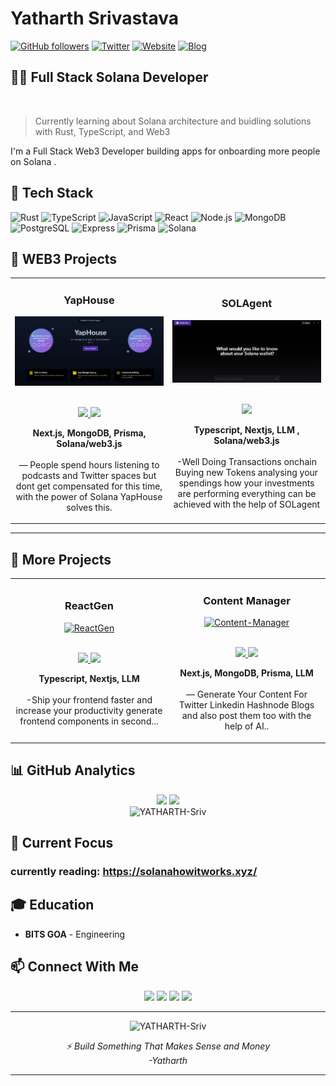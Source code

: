 # Yatharth Srivastava

[![GitHub followers](https://img.shields.io/github/followers/YATHARTH-Sriv?logo=GitHub&style=for-the-badge)](https://github.com/YATHARTH-Sriv)
[![Twitter](https://img.shields.io/badge/Twitter-1DA1F2?style=for-the-badge&logo=twitter&logoColor=white)](https://twitter.com/yatharth_sriv)
[![Website](https://img.shields.io/badge/Portfolio-000000?style=for-the-badge&logo=About.me&logoColor=white)](https://www.yatharth-sriv.me/)
[![Blog](https://img.shields.io/badge/Hashnode-2962FF?style=for-the-badge&logo=hashnode&logoColor=white)](https://yatharthdev.hashnode.dev/)

## 👨‍💻 Full Stack Solana Developer
<br/>

> Currently learning about Solana architecture and buidling solutions with Rust, TypeScript, and Web3

I'm a Full Stack Web3 Developer building apps for onboarding more people on Solana .

## 🔧 Tech Stack


![Rust](https://img.shields.io/badge/Rust-000000?style=for-the-badge&logo=rust&logoColor=white)
![TypeScript](https://img.shields.io/badge/TypeScript-007ACC?style=for-the-badge&logo=typescript&logoColor=white)
![JavaScript](https://img.shields.io/badge/JavaScript-F7DF1E?style=for-the-badge&logo=javascript&logoColor=black)
![React](https://img.shields.io/badge/React-61DAFB?style=for-the-badge&logo=react&logoColor=black)
![Node.js](https://img.shields.io/badge/Node.js-43853D?style=for-the-badge&logo=node.js&logoColor=white)
![MongoDB](https://img.shields.io/badge/MongoDB-4EA94B?style=for-the-badge&logo=mongodb&logoColor=white)
![PostgreSQL](https://img.shields.io/badge/PostgreSQL-316192?style=for-the-badge&logo=postgresql&logoColor=white)
![Express](https://img.shields.io/badge/Express.js-404D59?style=for-the-badge&logo=express)
![Prisma](https://img.shields.io/badge/Prisma-2D3748?style=for-the-badge&logo=prisma&logoColor=white)
![Solana](https://img.shields.io/badge/Solana-9945FF?style=for-the-badge&logo=solana&logoColor=white)


## 🚀 WEB3 Projects

  <table>
    <tr>
      <td width="50%">
      <h3 align="center">YapHouse</h3>
      <div align="center">
        <a href="https://yaphouse.yatharth-sriv.me/" target="_blank">
          <img src="https://raw.githubusercontent.com/YATHARTH-Sriv/project-images/refs/heads/main/Screenshot%202025-04-21%20053855.png" width="100%" alt="YapHouse"/>
        </a>
        <br/>
        <br/>
        <p>
          <a href="https://github.com/YATHARTH-Sriv/yaphouse" target="_blank">
            <img src="https://img.shields.io/badge/Code-GitHub-blue?style=for-the-badge&logo=github"/>
          </a>
          <a href="https://yaphouse.yatharth-sriv.me/" target="_blank">
            <img src="https://img.shields.io/badge/Live-Demo-green?style=for-the-badge&logo=vercel"/>
          </a>
        </p>
        <p>
          <strong>Next.js, MongoDB, Prisma, Solana/web3.js</strong>
          <br/>
          <br/>
          — People spend hours listening to podcasts and Twitter spaces but dont get compensated for this time, with the power of Solana YapHouse solves this.</p>
      </div>
    </td>
      <td width="50%">
        <h3 align="center">SOLAgent</h3>
        <div align="center">
          <a href="https://www.yatharth-sriv.me/" target="_blank">
            <img src="https://raw.githubusercontent.com/YATHARTH-Sriv/project-images/refs/heads/main/Screenshot%202025-04-21%20062713.png" width="100%" alt="SOLagent"/>
          </a>
          <br/>
          <br/>
          <p>
            <a href="https://github.com/YATHARTH-Sriv/solagent" target="_blank">
              <img src="https://img.shields.io/badge/Code-GitHub-blue?style=for-the-badge&logo=github"/>
            </a>
        </p>
        <p><strong>Typescript, Nextjs, LLM , Solana/web3.js</strong>
          <br/>
          <br/>
          -Well Doing Transactions onchain Buying new Tokens analysing your spendings how your investments are performing everything can be achieved with the help of SOLagent
        </p>
      </div>
    </td>
  </tr>
</table>

<hr></hr>

## 🚀 More Projects

  <table>
    <tr>
      <td width="50%">
        <h3 align="center">ReactGen</h3>
        <div align="center">
          <a href="https://reactgen.yatharth-sriv.me/" target="_blank">
            <img src="https://www.yatharth-sriv.me/_next/image?url=%2Freactgen.png&w=640&q=100" width="100%" alt="ReactGen"/>
          </a>
          <br/>
          <br/>
          <p>
            <a href="https://github.com/YATHARTH-Sriv/reactgen" target="_blank">
              <img src="https://img.shields.io/badge/Code-GitHub-blue?style=for-the-badge&logo=github"/>
            </a>
            <a href="https://reactgen.yatharth-sriv.me/" target="_blank">
              <img src="https://img.shields.io/badge/Live-Demo-green?style=for-the-badge&logo=vercel"/>
            </a>
        </p>
        <p><strong>Typescript, Nextjs, LLM </strong>
          <br/>
          <br/>
          -Ship your frontend faster and increase your productivity generate frontend components in second...</p>
      </div>
    </td>
    <td width="50%">
      <h3 align="center">Content Manager</h3>
      <div align="center">
        <a href="https://content-manager-ai.vercel.app/" target="_blank">
          <img src="https://www.yatharth-sriv.me/_next/image?url=%2Fcontentmanager.png&w=640&q=100" width="100%" alt="Content-Manager"/>
        </a>
        <br/>
        <br/>
        <p>
          <a href="https://github.com/YATHARTH-Sriv/Content-manager" target="_blank">
            <img src="https://img.shields.io/badge/Code-GitHub-blue?style=for-the-badge&logo=github"/>
          </a>
          <a href="https://content-manager-ai.vercel.app/" target="_blank">
            <img src="https://img.shields.io/badge/Live-Demo-green?style=for-the-badge&logo=vercel"/>
          </a>
        </p>
        <p><strong>Next.js, MongoDB, Prisma, LLM</strong>
          <br/>
          <br/>
          — Generate Your Content For Twitter Linkedin Hashnode Blogs and also post them too with the help of AI..</p>
      </div>
    </td>
  </tr>
</table>

## 📊 GitHub Analytics

<div align="center">
  <img height="180em" src="https://github-readme-stats.vercel.app/api?username=YATHARTH-Sriv&show_icons=true&theme=tokyonight&include_all_commits=true&count_private=true"/>
  <img height="180em" src="https://github-readme-stats.vercel.app/api/top-langs/?username=YATHARTH-Sriv&layout=compact&langs_count=8&theme=tokyonight"/>
</div>

<div align="center">
  <img src="https://github-readme-streak-stats.herokuapp.com/?user=YATHARTH-Sriv&theme=tokyonight" alt="YATHARTH-Sriv" />
</div>

## 📌 Current Focus

### currently reading: https://solanahowitworks.xyz/


## 🎓 Education

- **BITS GOA** - Engineering

## 📫 Connect With Me

<p align="center">
  <a href="mailto:yatharthsriv18@gmail.com"><img src="https://img.shields.io/badge/Email-D14836?style=for-the-badge&logo=gmail&logoColor=white"/></a>
  <a href="https://github.com/YATHARTH-Sriv"><img src="https://img.shields.io/badge/GitHub-100000?style=for-the-badge&logo=github&logoColor=white"/></a>
  <a href="https://twitter.com/yatharth_sriv"><img src="https://img.shields.io/badge/Twitter-1DA1F2?style=for-the-badge&logo=twitter&logoColor=white"/></a>
  <a href="https://www.linkedin.com/in/yatharth-srivastava-0b0382261/"><img src="https://img.shields.io/badge/LinkedIn-0077B5?style=for-the-badge&logo=linkedin&logoColor=white"/></a>
</p>

---

<p align="center">
  <img src="https://komarev.com/ghpvc/?username=YATHARTH-Sriv&label=Profile%20views&color=0e75b6&style=flat" alt="YATHARTH-Sriv" />
</p>

<p align="center">
  <i>⚡ Build Something That Makes Sense and Money
  <br/> -Yatharth 
  </i>
</p>

---
